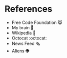 # References

- Free Code Foundation 😸
- My brain 🧠
- Wikipedia 📖
- Octocat :octocat:
- News Feed 🗞️
- Aliens 👽